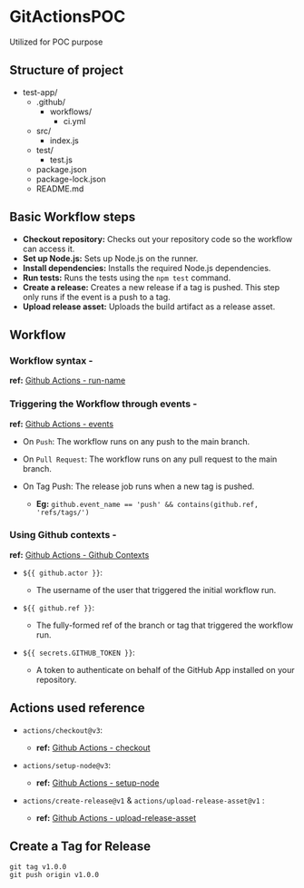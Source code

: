# GitActionsPOC
Utilized for POC purpose

## Structure of project

- test-app/
    - .github/
        - workflows/
            - ci.yml
    - src/
        - index.js
    - test/
        - test.js
    - package.json
    - package-lock.json
    - README.md


## Basic Workflow steps

- **Checkout repository:** Checks out your repository code so the workflow can access it.
- **Set up Node.js:** Sets up Node.js on the runner.
- **Install dependencies:** Installs the required Node.js dependencies.
- **Run tests:** Runs the tests using the `npm test` command.
- **Create a release:** Creates a new release if a tag is pushed. This step only runs if the event is a push to a tag.
- **Upload release asset:** Uploads the build artifact as a release asset.


## Workflow

### Workflow syntax -

**ref:** [Github Actions - run-name](https://docs.github.com/en/actions/using-workflows/workflow-syntax-for-github-actions#run-name)

### Triggering the Workflow through events -

**ref:** [Github Actions - events](https://docs.github.com/en/actions/using-workflows/events-that-trigger-workflows)

- On `Push`: The workflow runs on any push to the main branch.

- On `Pull Request`: The workflow runs on any pull request to the main branch.

- On Tag Push: The release job runs when a new tag is pushed.
    - **Eg:** `github.event_name == 'push' && contains(github.ref, 'refs/tags/')`

### Using Github contexts -

**ref:** [Github Actions - Github Contexts](https://docs.github.com/en/actions/learn-github-actions/contexts#github-context)

- `${{ github.actor }}`:
    - The username of the user that triggered the initial workflow run.

- `${{ github.ref }}`:
    - The fully-formed ref of the branch or tag that triggered the workflow run.

- `${{ secrets.GITHUB_TOKEN }}`:
    - A token to authenticate on behalf of the GitHub App installed on your repository.


## Actions used reference

- `actions/checkout@v3`:
    - **ref:** [Github Actions - checkout](https://github.com/actions/checkout)

- `actions/setup-node@v3`:
    - **ref:** [Github Actions - setup-node](https://github.com/actions/setup-node)

- `actions/create-release@v1` & `actions/upload-release-asset@v1` :
    - **ref:** [Github Actions - upload-release-asset](https://github.com/actions/upload-release-asset)


## Create a Tag for Release

```
git tag v1.0.0
git push origin v1.0.0
```